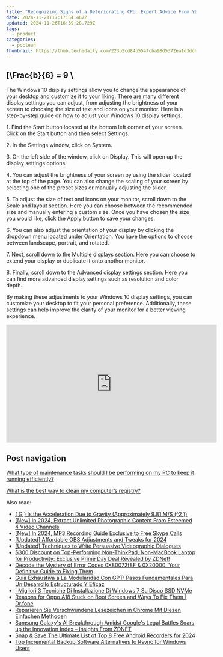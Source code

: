 ```yaml
---
title: "Recognizing Signs of a Deteriorating CPU: Expert Advice From YL Computing"
date: 2024-11-21T17:17:54.467Z
updated: 2024-11-26T16:39:28.729Z
tags:
  - product
categories:
  - pcclean
thumbnail: https://thmb.techidaily.com/223b2cd84b554fcba98d5372ea1d3dd821fdb509b297d0e58b02ccac8ebf1737.jpg
---
```


## \[\Frac{b}{6} = 9 \

The Windows 10 display settings allow you to change the appearance of your desktop and customize it to your liking. There are many different display settings you can adjust, from adjusting the brightness of your screen to choosing the size of text and icons on your monitor. Here is a step-by-step guide on how to adjust your Windows 10 display settings. 

1\. Find the Start button located at the bottom left corner of your screen. Click on the Start button and then select Settings.

2\. In the Settings window, click on System.

3\. On the left side of the window, click on Display. This will open up the display settings options. 

4\. You can adjust the brightness of your screen by using the slider located at the top of the page. You can also change the scaling of your screen by selecting one of the preset sizes or manually adjusting the slider.

5\. To adjust the size of text and icons on your monitor, scroll down to the Scale and layout section. Here you can choose between the recommended size and manually entering a custom size. Once you have chosen the size you would like, click the Apply button to save your changes.

6\. You can also adjust the orientation of your display by clicking the dropdown menu located under Orientation. You have the options to choose between landscape, portrait, and rotated.

7\. Next, scroll down to the Multiple displays section. Here you can choose to extend your display or duplicate it onto another monitor.

8\. Finally, scroll down to the Advanced display settings section. Here you can find more advanced display settings such as resolution and color depth. 

By making these adjustments to your Windows 10 display settings, you can customize your desktop to fit your personal preference. Additionally, these settings can help improve the clarity of your monitor for a better viewing experience.

<!-- affiliate ads begin -->
<iframe width="560" height="315" src="https://www.youtube.com/embed/q4-YQ9Wjtfg?si=6afn1fydg_Wb9B8z&autoplay=1" title="YouTube video player" frameborder="0" allow="accelerometer; autoplay; clipboard-write; encrypted-media; gyroscope; picture-in-picture; web-share" referrerpolicy="strict-origin-when-cross-origin" allowfullscreen></iframe>
<!-- affiliate ads end -->

## Post navigation

[What type of maintenance tasks should I be performing on my PC to keep it running efficiently?](https://tools.techidaily.com/pcclean/products/)

[What is the best way to clean my computer’s registry?](https://tools.techidaily.com/pcclean/products/)

<ins class="adsbygoogle"
     style="display:block"
     data-ad-format="autorelaxed"
     data-ad-client="ca-pub-7571918770474297"
     data-ad-slot="1223367746"></ins>

<ins class="adsbygoogle"
     style="display:block"
     data-ad-client="ca-pub-7571918770474297"
     data-ad-slot="8358498916"
     data-ad-format="auto"
     data-full-width-responsive="true"></ins>

<span class="atpl-alsoreadstyle">Also read:</span>
<div><ul>
<li><a href="https://blog-min.techidaily.com/1726225569843-g-is-the-acceleration-due-to-gravity-approximately-981-ms2/"><u> ( G ) Is the Acceleration Due to Gravity (Approximately 9.81 M/S (^2 ))</u></a></li>
<li><a href="https://youtube-zero.techidaily.com/n-2024-extract-unlimited-photographic-content-from-esteemed-4-video-channels/"><u>[New] In 2024, Extract Unlimited Photographic Content From Esteemed 4 Video Channels</u></a></li>
<li><a href="https://desktop-recording.techidaily.com/new-in-2024-mp3-recording-guide-exclusive-to-free-skype-calls/"><u>[New] In 2024, MP3 Recording Guide Exclusive to Free Skype Calls</u></a></li>
<li><a href="https://screen-sharing-recording.techidaily.com/updated-affordable-obs-adjustments-and-tweaks-for-2024/"><u>[Updated] Affordable OBS Adjustments and Tweaks for 2024</u></a></li>
<li><a href="https://some-tips.techidaily.com/updated-techniques-to-write-persuasive-videographic-dialogues/"><u>[Updated] Techniques to Write Persuasive Videographic Dialogues</u></a></li>
<li><a href="https://hardware-tips.techidaily.com/300-discount-on-top-performing-non-thinkpad-non-macbook-laptop-for-productivity-exclusive-prime-day-deal-revealed-by-zdnet/"><u>$300 Discount on Top-Performing Non-ThinkPad, Non-MacBook Laptop for Productivity: Exclusive Prime Day Deal Revealed by ZDNet!</u></a></li>
<li><a href="https://discover-bits.techidaily.com/decode-the-mystery-of-error-codes-0x80072f8f-and-0x20000-your-definitive-guide-to-fixing-them/"><u>Decode the Mystery of Error Codes 0X80072f8F & 0X20000: Your Definitive Guide to Fixing Them</u></a></li>
<li><a href="https://discover-bits.techidaily.com/guia-exhaustiva-a-la-modularidad-con-gpt-pasos-fundamentales-para-un-desarrollo-estructurado-y-eficaz/"><u>Guía Exhaustiva a La Modularidad Con GPT: Pasos Fundamentales Para Un Desarrollo Estructurado Y Eficaz</u></a></li>
<li><a href="https://discover-bits.techidaily.com/i-migliori-3-tecniche-di-installazione-di-windows-7-su-disco-ssd-nvme/"><u>I Migliori 3 Tecniche Di Installazione Di Windows 7 Su Disco SSD NVMe</u></a></li>
<li><a href="https://fix-guide.techidaily.com/reasons-for-oppo-a18-stuck-on-boot-screen-and-ways-to-fix-them-drfone-by-drfone-fix-android-problems-fix-android-problems/"><u>Reasons for Oppo A18 Stuck on Boot Screen and Ways To Fix Them | Dr.fone</u></a></li>
<li><a href="https://discover-bits.techidaily.com/reparieren-sie-verschwundene-lesezeichen-in-chrome-mit-diesen-einfachen-methoden/"><u>Reparieren Sie Verschwundene Lesezeichen in Chrome Mit Diesen Einfachen Methoden</u></a></li>
<li><a href="https://tech-savvy.techidaily.com/samsung-galaxys-ai-breakthrough-amidst-googles-legal-battles-soars-up-the-innovation-index-insights-from-zdnet/"><u>Samsung Galaxy's AI Breakthrough Amidst Google's Legal Battles Soars up the Innovation Index – Insights From ZDNET</u></a></li>
<li><a href="https://screen-video-capture.techidaily.com/snap-and-save-the-ultimate-list-of-top-8-free-android-recorders-for-2024/"><u>Snap & Save The Ultimate List of Top 8 Free Android Recorders for 2024</u></a></li>
<li><a href="https://discover-bits.techidaily.com/top-incremental-backup-software-alternatives-to-rsync-for-windows-users/"><u>Top Incremental Backup Software Alternatives to Rsync for Windows Users</u></a></li>
</ul></div>

